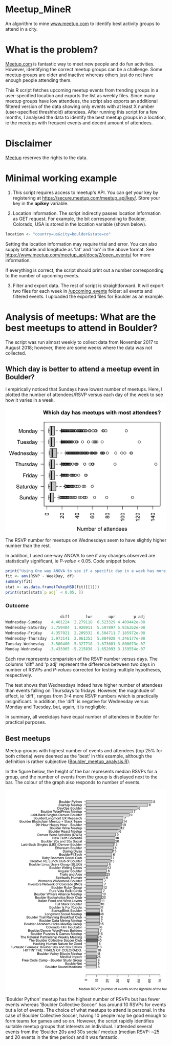 # Meetup_MineR
An algorithm to mine www.meetup.com to identify best activity groups to attend in a city.

# What is the problem?
[Meetup.com](https://www.meetup.com/) is fantastic way to meet new people and do fun activities. However, identifying the correct meetup groups can be a challenge. Some meetup groups are older and inactive whereas others just do not have enough people attending them. 

This R script fetches upcoming meetup events from trending groups in a user-specified location and exports the list as weekly files. Since many meetup groups have low attendees, the script also exports an additional filtered version of the data showing only events with at least X number (user-specified threshhold) attendees. After running this script for a few months, I analysed the data to identify the best meetup groups in a location, ie the meetups with frequent events and decent amount of attendees.

# Disclaimer
[Meetup](www.meetup.com) reserves the rights to the data.

# Minimal working example

1. This script requires access to meetup's API. You can get your key by registering at https://secure.meetup.com/meetup_api/key/. Store your key in the **apikey** variable.

2. Location information. The script indirectly passes location information as GET request. For example, the bit corresponding to Boulder, Colorado, USA is stored in the location variable (shown below). 
```r
location <- "country=us&city=boulder&state=co"
```
Setting the location information may require trial and error. You can also supply latitude and longitude as 'lat' and 'lon' in the above format. See https://www.meetup.com/meetup_api/docs/2/open_events/ for more information. 

If everything is correct, the script should print out a number corresponding to the number of upcoming events.

3. Filter and export data. The rest of script is straightforward. It will export two files for each week in [/upcoming_events](/upcoming_events) folder: all events and filtered events. I uploaded the exported files for Boulder as an example. 

# Analysis of meetups: What are the best meetups to attend in Boulder? 
The script was run almost weekly to collect data from November 2017 to August 2018; however, there are some weeks where the data was not collected.

## Which day is better to attend a meetup event in Boulder?
I empirically noticed that Sundays have lowest number of meetups. Here, I plotted the number of attendees/RSVP versus each day of the week to see how it varies in a week. 
![](/best_day.png)

The RSVP number for meetups on Wednesdays seem to have slightly higher number than the rest.

In addition, I used one-way ANOVA to see if any changes observed are statistically significant, ie *P-value* < 0.05. Code snippet below. 
```r
print("Using One way ANOVA to see if a specific day in a week has more attendees than rest")
fit <- aov(RSVP ~ WeekDay, df)
summary(fit)
stat <- as.data.frame(TukeyHSD(fit)[[1]])
print(stat[stat$`p adj` < 0.05, ])
```
### Outcome
```r
                        diff       lwr       upr        p adj
Wednesday-Sunday    4.401224  2.279118  6.523329 4.409442e-08
Wednesday-Saturday  3.759404  1.920911  5.597897 5.936262e-08
Wednesday-Friday    4.357021  2.209332  6.504711 7.185972e-08
Wednesday-Thursday  3.973141  2.061353  5.884928 4.246177e-08
Tuesday-Wednesday  -3.500400 -5.327718 -1.673081 3.800073e-07
Monday-Wednesday   -3.433965 -5.215838 -1.652093 3.159554e-07
```

Each row represents comparision of the RSVP number versus days. The columns 'diff' and 'p adj' represent the difference between two days in number of RSVPs and *P-values* corrected for testing multiple hypotheses, respectively. 

The test shows that Wednesdays indeed have higher number of attendees than events falling on Thursdays to fridays. However, the magnitude of effect, ie 'diff', ranges from 3-4 more RSVP numbers which is practically insignificant. In addition, the 'diff' is negative for Wednesday versus Monday and Tuesday, but, again, it is negligible.

In summary, all weekdays have equal number of attendees in Boulder for practical purposes. 



## Best meetups
Meetup groups with highest number of events and attendees (top 25% for both criteria) were deemed as the 'best'  in this example, although the definition is rather subjective ([Boulder_meetup_analysis.R](/Boulder_meetup_analysis.R)).

In the figure below, the height of the bar represents median RSVPs for a group, and the number of events from the group is displayed next to the bar. The colour of the graph also responds to number of events. 


![](/best_meetups.png)

'Boulder Python' meetup has the highest number of RSVPs but has fewer events whereas 'Boulder Collective Soccer' has around 10 RSVPs for events but a lot of events. The choice of what meetups to attend is personal. In the case of Boulder Collective Soccer, having 10 people may be good enough to form teams for games and so on. However, the script rapidly identifies suitable meetup groups that interests an individual. I  attended several events from the 'Boulder 20s and 30s social' meetup (median RSVP: ~25 and 20 events in the time period) and it was fantastic. 








